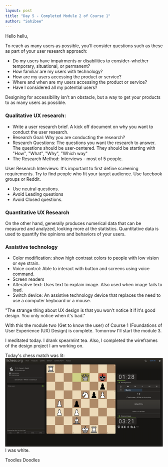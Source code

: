 ```yaml
---
layout: post
title: "Day 5 - Completed Module 2 of Course 1"
author: "Sahibee"
---
```


Hello hellu,

To reach as many users as possible, you’ll consider questions such as these as part of your user research approach:

- Do my users have impairments or disabilities to consider–whether temporary, situational, or permanent?
- How familiar are my users with technology?
- How are my users accessing the product or service?
- Where and when are my users accessing the product or service?
- Have I considered all my potential users?

Designing for accessibility isn't an obstacle, but a way to get your products to as many users as possible.

### Qualitative UX research:

- Write a user research brief. A kick off document on why you want to conduct the user research.
- Research Goal: Why you are conducting the research?
- Research Questions: The questions you want the research to answer. The questions should be user-centered. They should be starting with "How", "What", "Why", "Which way"
- The Research Method: Interviews - most of 5 people.

User Research Interviews:
It's important to first define screening requirements. Try to find people who fit your target audience. Use facebook groups or Reddit.

- Use neutral questions.
- Avoid Leading questions
- Avoid Closed questions.

### Quantitative UX Research

On the other hand, generally produces numerical data that can be measured and analyzed, looking more at the statistics. Quantitative data is used to quantify the opinions and behaviors of your users.

### Assistive technology

- Color modification: show high contrast colors to people with low vision or eye strain.
- Voice control: Able to interact with button and screens using voice command.
- Screen readers
- Alterative text: Uses text to explain image. Also used when image fails to load.
- Switch device: An assistive technology device that replaces the need to use a computer keyboard or a mouse.

"The strange thing about UX design is that you won't notice it if it's good design. You only notice when it's bad."

With this the module two (Get to know the user) of Course 1 (Foundations of User Experience (UX) Design) is complete. Tomorrow I'll start the module 3.

I meditated today.
I drank spearmint tea.
Also, I completed the wireframes of the design project I am working on.

Today's chess match was lit:
![Chess](../images/aug/chess-5.png)
I was white.

Toodles Doodles
